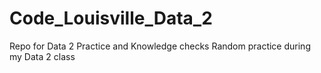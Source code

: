 # Code_Louisville_Data_2
Repo for Data 2 Practice and Knowledge checks
Random practice during my Data 2 class
